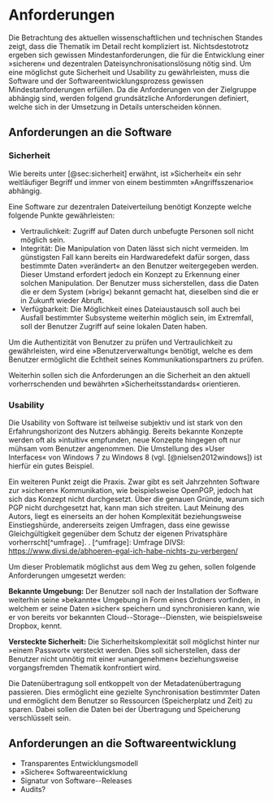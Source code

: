 # Anforderungen  

Die Betrachtung des aktuellen wissenschaftlichen und technischen Standes zeigt,
dass die Thematik im Detail recht kompliziert ist. Nichtsdestotrotz ergeben
sich gewissen Mindestanforderungen, die für die Entwicklung einer »sicheren«
und dezentralen Dateisynchronisationslösung nötig sind. Um eine möglichst gute
Sicherheit und Usability zu gewährleisten, muss die Software und der
Softwareentwicklungsprozess gewissen Mindestanforderungen erfüllen. Da die
Anforderungen von der Zielgruppe abhängig sind, werden folgend grundsätzliche
Anforderungen definiert, welche sich in der Umsetzung in Details unterscheiden
können.

## Anforderungen an die Software 

### Sicherheit

Wie bereits unter [@sec:sicherheit] erwähnt, ist »Sicherheit« ein sehr
weitläufiger Begriff und immer von einem bestimmten »Angriffsszenario«
abhängig.

Eine Software zur dezentralen Dateiverteilung benötigt Konzepte welche folgende
Punkte gewährleisten:

* Vertraulichkeit: Zugriff auf Daten durch unbefugte Personen soll nicht
  möglich sein.
* Integrität: Die Manipulation von Daten lässt sich nicht vermeiden. Im
  günstigsten Fall kann bereits ein Hardwaredefekt dafür sorgen, dass bestimmte
  Daten »verändert« an den Benutzer weitergegeben werden. Dieser Umstand
  erfordert jedoch ein Konzept zu Erkennung einer solchen Manipulation. Der
  Benutzer muss sicherstellen, dass die Daten die er dem System (»brig«)
  bekannt gemacht hat, dieselben sind die er in Zukunft wieder Abruft.
* Verfügbarkeit: Die Möglichkeit eines Dateiaustausch soll auch bei Ausfall
  bestimmter Subsysteme weiterhin möglich sein, im Extremfall, soll der
  Benutzer Zugriff auf seine lokalen Daten haben.

Um die Authentizität von Benutzer zu prüfen und Vertraulichkeit zu
gewährleisten, wird eine »Benutzerverwaltung« benötigt, welche es dem Benutzer
ermöglicht die Echtheit seines Kommunikationspartners zu prüfen.

Weiterhin sollen sich die Anforderungen an die Sicherheit an den aktuell
vorherrschenden und bewährten »Sicherheitsstandards« orientieren.


### Usability

Die Usability von Software ist teilweise subjektiv und ist stark von den
Erfahrungshorizont des Nutzers abhängig. Bereits bekannte Konzepte werden oft
als »intuitiv« empfunden, neue Konzepte hingegen oft nur mühsam vom Benutzer
angenommen. Die Umstellung des »User Interfaces« von Windows 7 zu Windows 8
(vgl. [@nielsen2012windows]) ist hierfür ein gutes Beispiel.

Ein weiteren Punkt zeigt die Praxis. Zwar gibt es seit Jahrzehnten Software zur
»sicheren« Kommunikation, wie beispielsweise OpenPGP, jedoch hat sich das
Konzept nicht durchgesetzt. Über die genauen Gründe, warum sich PGP nicht
durchgesetzt hat, kann man sich streiten. Laut Meinung des Autors, liegt es
einerseits an der hohen Komplexität beziehungsweise Einstiegshürde,
andererseits zeigen Umfragen, dass eine gewisse Gleichgültigkeit gegenüber dem
Schutz der eigenen Privatsphäre vorherrscht[^umfrage]. . [^umfrage]: Umfrage
DIVSI: <https://www.divsi.de/abhoeren-egal-ich-habe-nichts-zu-verbergen/>

Um dieser Problematik möglichst aus dem Weg zu gehen, sollen folgende
Anforderungen umgesetzt werden:

**Bekannte Umgebung:** Der Benutzer soll nach der Installation der Software
weiterhin seine »bekannte« Umgebung in Form eines Ordners vorfinden, in welchem
er seine Daten »sicher« speichern und synchronisieren kann, wie er von bereits
vor bekannten Cloud--Storage--Diensten, wie beispielsweise Dropbox, kennt.

**Versteckte Sicherheit:** Die Sicherheitskomplexität soll möglichst hinter nur
»einem Passwort« versteckt werden. Dies soll sicherstellen, dass der Benutzer
nicht unnötig mit einer »unangenehmen« beziehungsweise vorgangsfremden Thematik
konfrontiert wird.

Die Datenübertragung soll entkoppelt von der Metadatenübertragung passieren.
Dies ermöglicht eine gezielte Synchronisation bestimmter Daten und ermöglicht
dem Benutzer so Ressourcen (Speicherplatz und Zeit) zu sparen. Dabei sollen die
Daten bei der Übertragung und Speicherung verschlüsselt sein.

## Anforderungen an die Softwareentwicklung

* Transparentes Entwicklungsmodell
* »Sichere« Softwareentwicklung
* Signatur von Software--Releases
* Audits?
